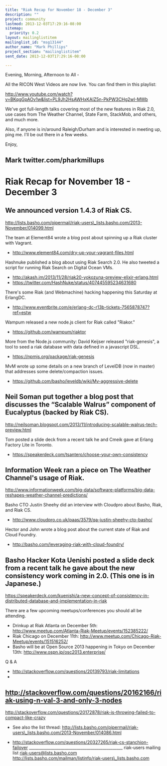 ```yaml
---
title: "Riak Recap for November 18 - December 3"
description: ""
project: community
lastmod: 2013-12-03T17:29:16-08:00
sitemap:
  priority: 0.2
layout: mailinglistitem
mailinglist_id: "msg13144"
author_name: "Mark Phillips"
project_section: "mailinglistitem"
sent_date: 2013-12-03T17:29:16-08:00

---
```



Evening, Morning, Afternoon to All -

All the RICON West Videos are now live. You can find them in this playlist:

http://www.youtube.com/watch?v=BKqgGpAOv1w&list=PL9Jh2HsAWHxKAIZ5n-PkPW3CHg2wI-MWb

We've got full-length talks covering most of the new features in Riak
2.0, use cases from The Weather Channel, State Farm, StackMob, and others,
and much more.

Also, if anyone is in/around Raleigh/Durham and is interested in meeting
up, ping me. I'll be out there in a few weeks.

Enjoy,

Mark
twitter.com/pharkmillups
-----

Riak Recap for November 18 - December 3
===============================

We announced version 1.4.3 of Riak CS.
-
http://lists.basho.com/pipermail/riak-users\_lists.basho.com/2013-November/014099.html

The team at Element84 wrote a blog post about spinning up a Riak cluster
with Vagrant.
- http://www.element84.com/dry-up-your-vagrant-files.html

Hashnuke published a blog about using Riak Search 2.0. He also tweeted a
script for running Riak Search on Digital Ocean VMs.
- http://akash.im/2013/11/28/riak20-yokozuna-preview-elixir-erlang.html
- https://twitter.com/HashNuke/status/407445595234631680

There's some Riak (and Webmachine) hacking happening this Saturday at
ErlangDC.
- http://www.eventbrite.com/e/erlang-dc-r13b-tickets-7565878747?ref=estw

Wampum released a new node.js client for Riak called "Riakor."
- https://github.com/wampum/riaktor

More from the Node.js community: David Keijser released "riak-genesis", a
tool to seed a riak database with data defined in a javascript DSL.
- https://npmjs.org/package/riak-genesis

MvM wrote up some details on a new branch of LevelDB (now in master) that
addresses some delete/compaction issues.
- https://github.com/basho/leveldb/wiki/Mv-aggressive-delete

Neil Soman put together a blog post that discusses the “Scalable Walrus”
component of Eucalyptus (backed by Riak CS).
-
http://neilsoman.blogspot.com/2013/11/introducing-scalable-walrus-tech-preview.html

Tom posted a slide deck from a recent talk he and Cmeik gave at Erlang
Factory Lite in Toronto.
- https://speakerdeck.com/tsantero/choose-your-own-consistency

Information Week ran a piece on The Weather Channel's usage of Riak.
-
http://www.informationweek.com/big-data/software-platforms/big-data-reshapes-weather-channel-predictions/

Basho CTO Justin Sheehy did an interview with Cloudpro about Basho, Riak,
and Riak CS.
- http://www.cloudpro.co.uk/paas/3579/qa-justin-sheehy-cto-basho/

Hector and John wrote a blog post about the current state of Riak and Cloud
Foundry.
- http://basho.com/leveraging-riak-with-cloud-foundry/

Basho Hacker Kota Uenishi posted a slide deck from a recent talk he gave
about the new consistency work coming in 2.0. (This one is in Japanese.)
-
https://speakerdeck.com/kuenishi/a-new-concept-of-consistency-in-distributed-database-and-implementation-in-riak

There are a few upcoming meetups/conferences you should all be attending.
- Drinkup at Riak Atlanta on December 5th:
http://www.meetup.com/Atlanta-Riak-Meetup/events/152385222/
- Riak Chicago on December 11th:
http://www.meetup.com/Chicago-Riak-Meetup/events/151516252/
- Basho will be at Open Source 2013 happening in Tokyo on December 13th:
http://www.ospn.jp/osc2013.enterprise/

Q & A

- http://stackoverflow.com/questions/20139793/riak-limitations
-
http://stackoverflow.com/questions/20162166/riak-using-n-val-3-and-only-3-nodes
-
http://stackoverflow.com/questions/20172878/riak-is-throwing-failed-to-compact-like-crazy
 + See also the list thread:
http://lists.basho.com/pipermail/riak-users\_lists.basho.com/2013-November/014086.html
- http://stackoverflow.com/questions/20327265/riak-cs-stanchion-failover
\_\_\_\_\_\_\_\_\_\_\_\_\_\_\_\_\_\_\_\_\_\_\_\_\_\_\_\_\_\_\_\_\_\_\_\_\_\_\_\_\_\_\_\_\_\_\_
riak-users mailing list
riak-users@lists.basho.com
http://lists.basho.com/mailman/listinfo/riak-users\_lists.basho.com

